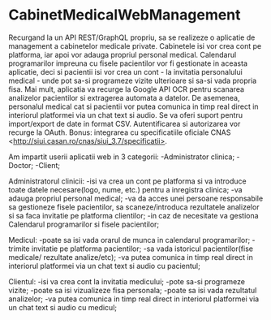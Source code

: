 # CabinetMedicalWebManagement
Recurgand la un API REST/GraphQL propriu, sa se realizeze o aplicatie de management a cabinetelor medicale private. Cabinetele isi vor crea cont pe platforma,  iar apoi vor adauga propriul personal medical. Calendarul programarilor impreuna cu fisele pacientilor vor fi gestionate in aceasta aplicatie, deci si pacientii isi vor crea un cont - la invitatia personalului medical - unde pot sa-si programeze vizite ulterioare si sa-si vada propria fisa.   Mai mult, aplicatia va recurge la  Google API OCR pentru scanarea analizelor pacientilor si extragerea automata a datelor. De asemenea, personalul medical cat si pacientii vor putea comunica in timp real direct in interiorul platformei via un chat text si audio. Se va oferi suport pentru import/export de date in format CSV. Autentificarea si autorizarea vor recurge la OAuth. Bonus: integrarea cu specificatiile oficiale CNAS &lt;http://siui.casan.ro/cnas/siui_3.7/specificatii>. 


Am impartit userii aplicatii web in 3 categorii:
  -Administrator clinica;
  -Doctor;
  -Client;
  
 Administratorul clinicii:
  -isi va crea un cont pe platforma si va introduce toate datele necesare(logo, nume, etc.) pentru a inregistra clinica;
  -va adauga propriul personal medical;
  -va da acces unei persoane responsabile sa gestioneze fisele pacientilor, sa scaneze/introduca rezultatele analizelor si sa faca invitatie pe platforma clientilor;
  -in caz de necesitate va gestiona Calendarul programarilor si fisele pacientilor;
  
  
  Medicul:
    -poate sa isi vada orarul de munca in calendarul programarilor;
    -trimite invitatie pe platforma pacientilor;
    -sa vada istoricul pacientilor(fise medicale/ rezultate analize/etc);
    -va putea comunica in timp real direct in interiorul platformei via un chat text si audio cu pacientul;
    
    
  Clientul:
    -isi va crea cont la invitatia medicului;
    -pote sa-si programeze vizite;
    -poate sa isi vizualizeze fisa personala;
    -poate sa isi vada rezultatul analizelor;
    -va putea comunica in timp real direct in interiorul platformei via un chat text si audio cu medicul;
    
